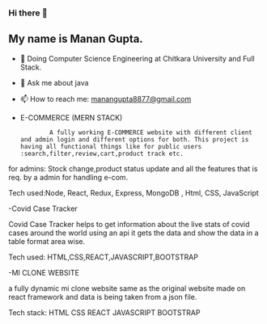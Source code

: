 ### Hi there 👋
## My name is Manan Gupta.



- 🔭 Doing Computer Science Engineering at Chitkara University and Full Stack.
- 💬 Ask me about java
- 📫 How to reach me: manangupta8877@gmail.com

- E-COMMERCE (MERN STACK)

              A fully working E-COMMERCE website with different client and admin login and different options for both. This project is having all functional things like for public users :search,filter,review,cart,product track etc.
for admins: Stock change,product status update and all the features that is req. by a admin for handling e-com.

Tech used:Node,  React,  Redux, Express, MongoDB , Html, CSS, JavaScript

-Covid Case Tracker
    
Covid Case Tracker helps to get information about the live stats of covid cases around the world using an api it gets the data and show the data in a table format area wise.

Tech used: HTML,CSS,REACT,JAVASCRIPT,BOOTSTRAP

-MI CLONE WEBSITE
    
a fully dynamic mi clone website same as the original website made on react framework and data is being taken from a json file.

Tech stack: HTML CSS REACT JAVASCRIPT BOOTSTRAP 

